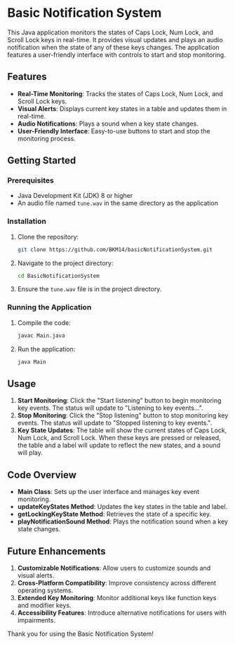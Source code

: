 # Basic Notification System

This Java application monitors the states of Caps Lock, Num Lock, and Scroll Lock keys in real-time. It provides visual updates and plays an audio notification when the state of any of these keys changes. The application features a user-friendly interface with controls to start and stop monitoring.

## Features

- **Real-Time Monitoring**: Tracks the states of Caps Lock, Num Lock, and Scroll Lock keys.
- **Visual Alerts**: Displays current key states in a table and updates them in real-time.
- **Audio Notifications**: Plays a sound when a key state changes.
- **User-Friendly Interface**: Easy-to-use buttons to start and stop the monitoring process.

## Getting Started

### Prerequisites

- Java Development Kit (JDK) 8 or higher
- An audio file named `tune.wav` in the same directory as the application

### Installation

1. Clone the repository:
    ```sh
    git clone https://github.com/BKM14/basicNotificationSystem.git
    ```
2. Navigate to the project directory:
    ```sh
    cd BasicNotificationSystem
    ```
3. Ensure the `tune.wav` file is in the project directory.

### Running the Application

1. Compile the code:
    ```sh
    javac Main.java
    ```
2. Run the application:
    ```sh
    java Main
    ```

## Usage

1. **Start Monitoring**: Click the "Start listening" button to begin monitoring key events. The status will update to "Listening to key events...".
2. **Stop Monitoring**: Click the "Stop listening" button to stop monitoring key events. The status will update to "Stopped listening to key events.".
3. **Key State Updates**: The table will show the current states of Caps Lock, Num Lock, and Scroll Lock. When these keys are pressed or released, the table and a label will update to reflect the new states, and a sound will play.

## Code Overview

- **Main Class**: Sets up the user interface and manages key event monitoring.
- **updateKeyStates Method**: Updates the key states in the table and label.
- **getLockingKeyState Method**: Retrieves the state of a specific key.
- **playNotificationSound Method**: Plays the notification sound when a key state changes.

## Future Enhancements

1. **Customizable Notifications**: Allow users to customize sounds and visual alerts.
2. **Cross-Platform Compatibility**: Improve consistency across different operating systems.
3. **Extended Key Monitoring**: Monitor additional keys like function keys and modifier keys.
4. **Accessibility Features**: Introduce alternative notifications for users with impairments.


Thank you for using the Basic Notification System!
